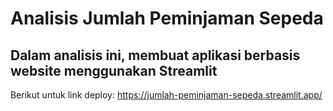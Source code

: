 # Analisis Jumlah Peminjaman Sepeda
## Dalam analisis ini, membuat aplikasi berbasis website menggunakan Streamlit
Berikut untuk link deploy: https://jumlah-peminjaman-sepeda.streamlit.app/
